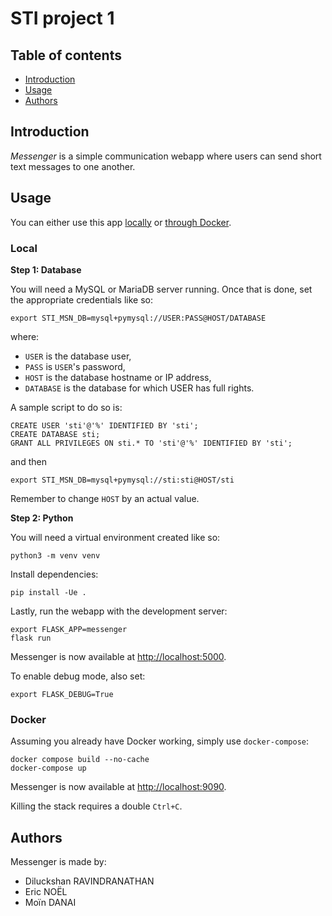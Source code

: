 # STI project 1

## Table of contents

- [Introduction](#introduction)
- [Usage](#usage)
- [Authors](#authors)

## Introduction

_Messenger_ is a simple communication webapp where users can send short text messages to one another.

## Usage

You can either use this app [locally](#local) or [through Docker](#docker).

### Local

__Step 1: Database__

You will need a MySQL or MariaDB server running. Once that is done, set the appropriate credentials like so:

```
export STI_MSN_DB=mysql+pymysql://USER:PASS@HOST/DATABASE
```

where:

- `USER` is the database user,
- `PASS` is `USER`'s password,
- `HOST` is the database hostname or IP address,
- `DATABASE` is the database for which USER has full rights.

A sample script to do so is:

```
CREATE USER 'sti'@'%' IDENTIFIED BY 'sti';
CREATE DATABASE sti;
GRANT ALL PRIVILEGES ON sti.* TO 'sti'@'%' IDENTIFIED BY 'sti';
```

and then

```
export STI_MSN_DB=mysql+pymysql://sti:sti@HOST/sti
```

Remember to change `HOST` by an actual value.

__Step 2: Python__

You will need a virtual environment created like so:

```
python3 -m venv venv
```

Install dependencies:

```
pip install -Ue .
```

Lastly, run the webapp with the development server:

```
export FLASK_APP=messenger
flask run
```

Messenger is now available at [http://localhost:5000](http://localhost:5000).

To enable debug mode, also set:

```
export FLASK_DEBUG=True
```

### Docker

Assuming you already have Docker working, simply use `docker-compose`:

```
docker compose build --no-cache
docker-compose up
```

Messenger is now available at [http://localhost:9090](http://localhost:9090).

Killing the stack requires a double `Ctrl+C`.

## Authors

Messenger is made by:

- Diluckshan RAVINDRANATHAN
- Eric NOËL
- Moïn DANAI